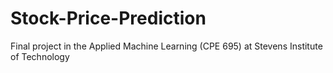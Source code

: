 # Stock-Price-Prediction
Final project in the Applied Machine Learning (CPE 695) at Stevens Institute of Technology 
